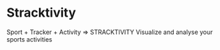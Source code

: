 # Stracktivity
Sport + Tracker + Activity => STRACKTIVITY
Visualize and analyse your  sports activities
